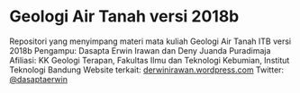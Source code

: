 # Geologi Air Tanah versi 2018b

Repositori yang menyimpang materi mata kuliah Geologi Air Tanah ITB versi 2018b
Pengampu: Dasapta Erwin Irawan dan Deny Juanda Puradimaja
Afiliasi: KK Geologi Terapan, Fakultas Ilmu dan Teknologi Kebumian, Institut Teknologi Bandung
Website terkait: [derwinirawan.wordpress.com](derwinirawan.wordpress.com)
Twitter: [@dasaptaerwin](twitter.com/dasaptaerwin)
